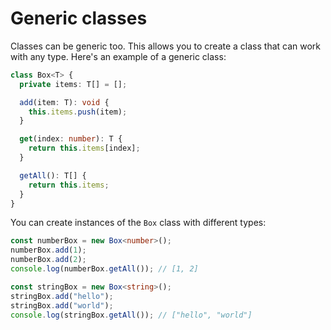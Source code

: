 # Generic classes

Classes can be generic too. This allows you to create a class that can work with any type. Here's an example of a generic class:

```typescript
class Box<T> {
  private items: T[] = [];

  add(item: T): void {
    this.items.push(item);
  }

  get(index: number): T {
    return this.items[index];
  }

  getAll(): T[] {
    return this.items;
  }
}
```

You can create instances of the `Box` class with different types:

```typescript
const numberBox = new Box<number>();
numberBox.add(1);
numberBox.add(2);
console.log(numberBox.getAll()); // [1, 2]

const stringBox = new Box<string>();
stringBox.add("hello");
stringBox.add("world");
console.log(stringBox.getAll()); // ["hello", "world"]
```
